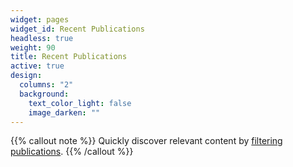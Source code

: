 ```yaml
---
widget: pages
widget_id: Recent Publications
headless: true
weight: 90
title: Recent Publications
active: true
design:
  columns: "2"
  background:
    text_color_light: false
    image_darken: ""
---
```

{{% callout note %}}
Quickly discover relevant content by [filtering publications](./publication/).
{{% /callout %}}